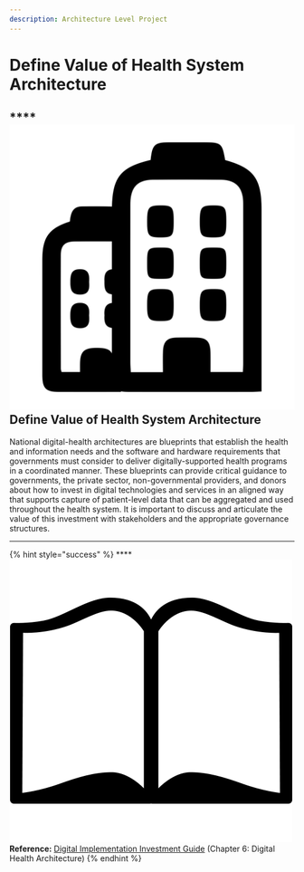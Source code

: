 ```yaml
---
description: Architecture Level Project
---
```


# Define Value of Health System Architecture

## \*\*\*\*![](../../.gitbook/assets/building-alt.svg) **Define Value of Health System Architecture**                                                                            

National digital-health architectures are blueprints that establish the health and information needs and the software and hardware requirements that governments must consider to deliver  digitally-supported health programs in a coordinated manner. These blueprints can provide critical guidance to governments, the private sector, non-governmental providers, and donors about how to invest in digital technologies and services in an aligned way that supports capture of patient-level data that can be aggregated and used throughout the health system.   It is important to discuss and articulate the value of this investment with stakeholders and the appropriate governance structures.    
****

{% hint style="success" %}
\*\*\*\*![](../../.gitbook/assets/book.png) **Reference:** [Digital Implementation Investment Guide](https://www.who.int/publications/i/item/9789240010567) \(Chapter 6: Digital Health Architecture\) 
{% endhint %}

